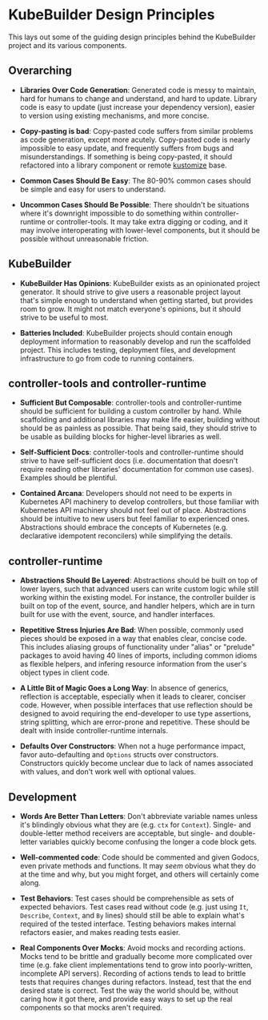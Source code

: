 # KubeBuilder Design Principles

This lays out some of the guiding design principles behind the KubeBuilder
project and its various components.

## Overarching

* **Libraries Over Code Generation**: Generated code is messy to maintain,
  hard for humans to change and understand, and hard to update.  Library
  code is easy to update (just increase your dependency version), easier
  to version using existing mechanisms, and more concise.

* **Copy-pasting is bad**: Copy-pasted code suffers from similar problems
  as code generation, except more acutely.  Copy-pasted code is nearly
  impossible to easy update, and frequently suffers from bugs and
  misunderstandings.  If something is being copy-pasted, it should
  refactored into a library component or remote
  [kustomize](https://sigs.k8s.io/kustomize) base.

* **Common Cases Should Be Easy**: The 80-90% common cases should be
  simple and easy for users to understand.

* **Uncommon Cases Should Be Possible**: There shouldn't be situations
  where it's downright impossible to do something within
  controller-runtime or controller-tools. It may take extra digging or
  coding, and it may involve interoperating with lower-level components,
  but it should be possible without unreasonable friction.

## KubeBuilder

* **KubeBuilder Has Opinions**: KubeBuilder exists as an opinionated
  project generator.  It should strive to give users a reasonable project
  layout that's simple enough to understand when getting started, but
  provides room to grow.  It might not match everyone's opinions, but it
  should strive to be useful to most.

* **Batteries Included**: KubeBuilder projects should contain enough
  deployment information to reasonably develop and run the scaffolded
  project.  This includes testing, deployment files, and development
  infrastructure to go from code to running containers.

## controller-tools and controller-runtime

* **Sufficient But Composable**: controller-tools and controller-runtime
  should be sufficient for building a custom controller by hand.  While
  scaffolding and additional libraries may make life easier, building
  without should be as painless as possible.  That being said, they should
  strive to be usable as building blocks for higher-level libraries as
  well.

* **Self-Sufficient Docs**: controller-tools and controller-runtime should
  strive to have self-sufficient docs (i.e. documentation that doesn't
  require reading other libraries' documentation for common use cases).
  Examples should be plentiful.

* **Contained Arcana**: Developers should not need to be experts in
  Kubernetes API machinery to develop controllers, but those familiar with
  Kubernetes API machinery should not feel out of place.  Abstractions
  should be intuitive to new users but feel familiar to experienced ones.
  Abstractions should embrace the concepts of Kubernetes (e.g. declarative
  idempotent reconcilers) while simplifying the details.

## controller-runtime

* **Abstractions Should Be Layered**: Abstractions should be built on top
  of lower layers, such that advanced users can write custom logic while
  still working within the existing model.  For instance, the controller
  builder is built on top of the event, source, and handler helpers, which
  are in turn built for use with the event, source, and handler
  interfaces.

* **Repetitive Stress Injuries Are Bad**:
  When possible, commonly used pieces should be exposed in a way that
  enables clear, concise code.  This includes aliasing groups of
  functionality under "alias" or "prelude" packages to avoid having 40
  lines of imports, including common idioms as flexible helpers, and
  infering resource information from the user's object types in client
  code.

* **A Little Bit of Magic Goes a Long Way**: In absence of generics,
  reflection is acceptable, especially when it leads to clearer, conciser
  code.  However, when possible interfaces that use reflection should be
  designed to avoid requiring the end-developer to use type assertions,
  string splitting, which are error-prone and repetitive.  These should be
  dealt with inside controller-runtime internals.

* **Defaults Over Constructors**: When not a huge performance impact,
  favor auto-defaulting and `Options` structs over constructors.
  Constructors quickly become unclear due to lack of names associated
  with values, and don't work well with optional values.

## Development

* **Words Are Better Than Letters**: Don't abbreviate variable names
  unless it's blindingly obvious what they are (e.g. `ctx` for `Context`).
  Single- and double-letter method receivers are acceptable, but single-
  and double-letter variables quickly become confusing the longer a code
  block gets.

* **Well-commented code**: Code should be commented and given Godocs, even
  private methods and functions. It may *seem* obvious what they do at the
  time and why, but you might forget, and others will certainly come along.

* **Test Behaviors**: Test cases should be comprehensible as sets of
  expected behaviors.  Test cases read without code (e.g. just using `It`,
  `Describe`, `Context`, and `By` lines) should still be able to explain
  what's required of the tested interface. Testing behaviors makes
  internal refactors easier, and makes reading tests easier.

* **Real Components Over Mocks**: Avoid mocks and recording actions. Mocks
  tend to be brittle and gradually become more complicated over time (e.g.
  fake client implementations tend to grow into poorly-written, incomplete
  API servers).  Recording of actions tends to lead to brittle tests that
  requires changes during refactors.  Instead, test that the end desired
  state is correct.  Test the way the world should be, without caring how
  it got there, and provide easy ways to set up the real components so
  that mocks aren't required.
